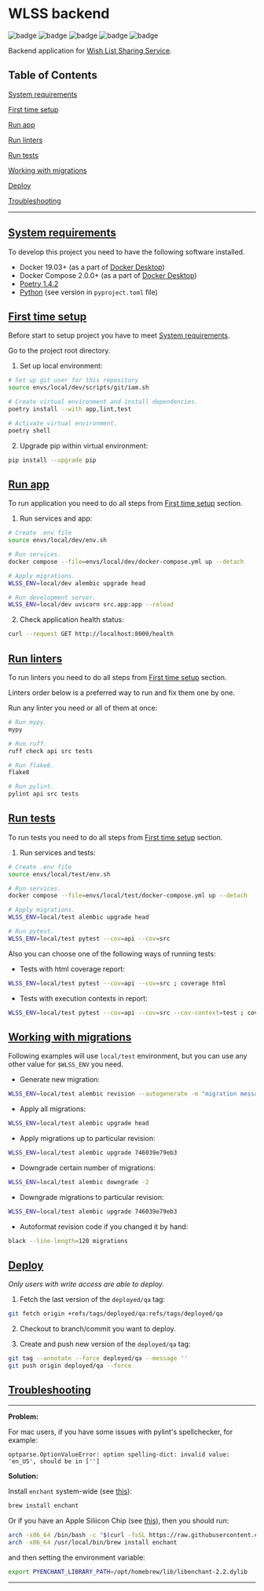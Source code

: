 # WLSS backend

![badge](https://img.shields.io/endpoint?url=https://gist.githubusercontent.com/birthdaysgift/4fc310fa76bff267f6b9f1c9d00c812b/raw/mypy.json)
![badge](https://img.shields.io/endpoint?url=https://gist.githubusercontent.com/birthdaysgift/4fc310fa76bff267f6b9f1c9d00c812b/raw/ruff.json)
![badge](https://img.shields.io/endpoint?url=https://gist.githubusercontent.com/birthdaysgift/4fc310fa76bff267f6b9f1c9d00c812b/raw/flake8.json)
![badge](https://img.shields.io/endpoint?url=https://gist.githubusercontent.com/birthdaysgift/4fc310fa76bff267f6b9f1c9d00c812b/raw/pylint.json)
![badge](https://img.shields.io/endpoint?url=https://gist.githubusercontent.com/birthdaysgift/4fc310fa76bff267f6b9f1c9d00c812b/raw/pytest.json)


Backend application for [Wish List Sharing Service](https://github.com/week-password/wisher).


## Table of Contents

[System requirements](#system-requirements)

[First time setup](#first-time-setup)

[Run app](#run-app)

[Run linters](#run-linters)

[Run tests](#run-tests)

[Working with migrations](#working-with-migrations)

[Deploy](#deploy)

[Troubleshooting](#troubleshooting)


***


## [System requirements](#table-of-contents)

To develop this project you need to have the following software installed.

- Docker 19.03+ (as a part of [Docker Desktop](https://docs.docker.com/get-docker/))
- Docker Compose 2.0.0+ (as a part of [Docker Desktop](https://docs.docker.com/get-docker/))
- [Poetry 1.4.2](https://python-poetry.org/docs/)
- [Python](https://www.python.org/) (see version in `pyproject.toml` file)


## [First time setup](#table-of-contents)

Before start to setup project you have to meet [System requirements](#system-requirements).

Go to the project root directory.

1. Set up local environment:
```bash
# Set up git user for this repository
source envs/local/dev/scripts/git/iam.sh

# Create virtual environment and install dependencies.
poetry install --with app,lint,test

# Activate virtual environment.
poetry shell
```

2. Upgrade pip within virtual environment:
```bash
pip install --upgrade pip
```


## [Run app](#table-of-contents)

To run application you need to do all steps from [First time setup](#first-time-setup) section.

1. Run services and app:
```bash
# Create .env file
source envs/local/dev/env.sh

# Run services.
docker compose --file=envs/local/dev/docker-compose.yml up --detach

# Apply migrations.
WLSS_ENV=local/dev alembic upgrade head

# Run development server.
WLSS_ENV=local/dev uvicorn src.app:app --reload
```

2. Check application health status:
```bash
curl --request GET http://localhost:8000/health
```


## [Run linters](#table-of-contents)

To run linters you need to do all steps from [First time setup](#first-time-setup) section.

Linters order below is a preferred way to run and fix them one by one.

Run any linter you need or all of them at once:
```bash
# Run mypy.
mypy

# Run ruff.
ruff check api src tests

# Run flake8.
flake8

# Run pylint.
pylint api src tests
```


## [Run tests](#table-of-contents)

To run tests you need to do all steps from [First time setup](#first-time-setup) section.

1. Run services and tests:
```bash
# Create .env file
source envs/local/test/env.sh

# Run services.
docker compose --file=envs/local/test/docker-compose.yml up --detach

# Apply migrations.
WLSS_ENV=local/test alembic upgrade head

# Run pytest.
WLSS_ENV=local/test pytest --cov=api --cov=src
```

Also you can choose one of the following ways of running tests:

- Tests with html coverage report:
```bash
WLSS_ENV=local/test pytest --cov=api --cov=src ; coverage html
```

- Tests with execution contexts in report:
```bash
WLSS_ENV=local/test pytest --cov=api --cov=src --cov-context=test ; coverage html --show-contexts --no-skip-covered
```


## [Working with migrations](#table-of-contents)

Following examples will use `local/test` environment, but you can use any other value for `$WLSS_ENV` you need.

- Generate new migration:
```bash
WLSS_ENV=local/test alembic revision --autogenerate -m "migration message"
```

- Apply all migrations:
```bash
WLSS_ENV=local/test alembic upgrade head
```

- Apply migrations up to particular revision:
```bash
WLSS_ENV=local/test alembic upgrade 746039e79eb3
```

- Downgrade certain number of migrations:
```bash
WLSS_ENV=local/test alembic downgrade -2
```

- Downgrade migrations to particular revision:
```bash
WLSS_ENV=local/test alembic upgrade 746039e79eb3
```

- Autoformat revision code if you changed it by hand:
```bash
black --line-length=120 migrations
```


## [Deploy](#table-of-contents)

_Only users with write access are able to deploy._

1. Fetch the last version of the `deployed/qa` tag:
```bash
git fetch origin +refs/tags/deployed/qa:refs/tags/deployed/qa
```

2. Checkout to branch/commit you want to deploy.

3. Create and push new version of the `deployed/qa` tag:
```bash
git tag --annotate --force deployed/qa --message ''
git push origin deployed/qa --force
```


## [Troubleshooting](#table-of-contents)

***

**Problem:**

For mac users, if you have some issues with pylint's spellchecker, for example:
```text
optparse.OptionValueError: option spelling-dict: invalid value: 'en_US', should be in ['']
```

**Solution:**

Install `enchant` system-wide (see [this](https://stackoverflow.com/a/27162411/8431075)):
```bash
brew install enchant
```

Or if you have an Apple Siliicon Chip (see [this](https://stackoverflow.com/a/73052239/8431075)), then you should run:
```bash
arch -x86_64 /bin/bash -c "$(curl -fsSL https://raw.githubusercontent.com/Homebrew/install/HEAD/install.sh)"
arch -x86_64 /usr/local/bin/brew install enchant
```
and then setting the environment variable:
```bash
export PYENCHANT_LIBRARY_PATH=/opt/homebrew/lib/libenchant-2.2.dylib
```

***
